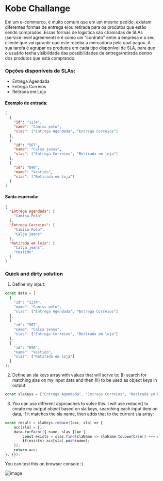 # Kobe Challange

Em um e-commerce, é muito comum que em um mesmo pedido, existam diferentes formas de entrega e/ou retirada para os produtos que estão sendo comprados. Essas formas de logística são chamadas de SLAs (service level agreement) e é como um "contrato" entre a empresa e o seu cliente que vai garantir que este receba a mercadoria pela qual pagou. A sua tarefa é agrupar os produtos em cada tipo disponível de SLA, para que o usuário tenha visibilidade das possibilidades de entrega/retirada dentro dos produtos que está comprando.

### Opções disponíveis de SLAs:

- Entrega Agendada
- Entrega Correios
- Retirada em Loja


#### Exemplo de entrada:
```json
[
  {
    "id": "1234",
    "name": "Camisa polo",
    "slas": ["Entrega Agendada", "Entrega Correios"]
  },
  {
    "id": "567",
    "name": "Calça jeans",
    "slas": ["Entrega Correios", "Retirada em loja"]
  },
  {
    "id": "890",
    "name": "Vestido",
    "slas": ["Retirada em loja"]
  }
]
```

#### Saída esperada:
```json
{
  "Entrega Agendada": [
    "Camisa Polo"
  ],
  "Entrega Correios": [
    "Camisa Polo",
    "Calça jeans"
  ],
  "Retirada em loja": [
    "Calça jeans",
    "Vestido"
  ]
}
```


### Quick and dirty solution

1. Define my input:

```js
const data = [
  {
    "id": "1234",
    "name": "Camisa polo",
    "slas": ["Entrega Agendada", "Entrega Correios"]
  },
  {
    "id": "567",
    "name": "Calça jeans",
    "slas": ["Entrega Correios", "Retirada em loja"]
  },
  {
    "id": "890",
    "name": "Vestido",
    "slas": ["Retirada em loja"]
  }
];
```

2. Define an sla keys array with values that will serve to: (I) search for matching slas on my input data and then (II) to be used as object keys in output:
```js
const slaKeys = ["Entrega Agendada", "Entrega Correios", "Retirada em Loja"];
```

3. You can use different approaches to solve this. I will use reduce() to create my output object based on sla keys, searching each input item on data, if it matches the sla name, then adds that to the current sla array:
```js
const result = slaKeys.reduce((acc, sla) => {
    acc[sla] = [];
    data.forEach(({ name, slas })=> {
        const exists = slas.find(slaName => slaName.toLowerCase() === sla.toLowerCase());
        if(exists) acc[sla].push(name);
    });
    return acc;
}, {});

```

You can test this on browser console :)

![image](https://github.com/user-attachments/assets/367e322e-ed31-4a1d-8c58-46bfea203b78)


